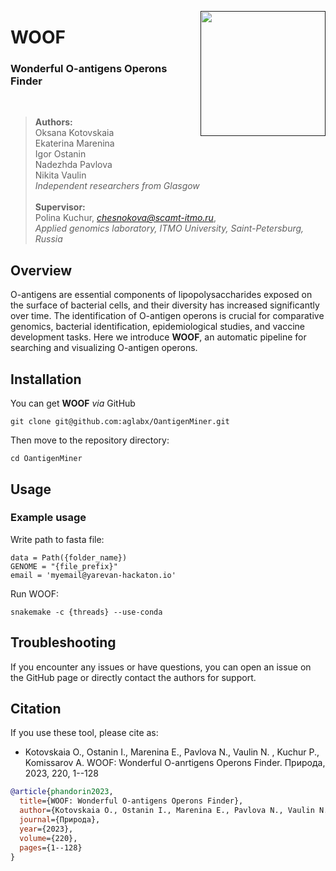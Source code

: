 
<a href=""><img src="img/woof_logo.png" align="right" width="200" ></a>

# WOOF 


### Wonderful O-antigens Operons Finder

<br />

> **Authors:** <br />
Oksana Kotovskaia <br />
Ekaterina Marenina <br />
Igor Ostanin <br />
Nadezhda Pavlova <br />
Nikita Vaulin <br />
*Independent researchers from Glasgow* <br /><br />
**Supervisor:** <br />
Polina Kuchur, [*chesnokova@scamt-itmo.ru*](mailto:chesnokova@scamt-itmo.ru), <br /> *Applied genomics laboratory, ITMO University, Saint-Petersburg, Russia*

## Overview

O-antigens are essential components of lipopolysaccharides exposed on the surface of bacterial cells, and their diversity has increased significantly over time. The identification of O-antigen operons is crucial for comparative genomics, bacterial identification, epidemiological studies, and vaccine development tasks. Here we introduce **WOOF**, an automatic pipeline for searching and visualizing O-antigen operons.

 
## Installation

You can get **WOOF** *via* GitHub

```
git clone git@github.com:aglabx/OantigenMiner.git
```

Then move to the repository directory:

```
cd OantigenMiner
```

## Usage

### Example usage

Write path to fasta file:
```
data = Path({folder_name})
GENOME = "{file_prefix}"
email = 'myemail@yarevan-hackaton.io'
```
Run WOOF:
```
snakemake -c {threads} --use-conda
```


## Troubleshooting

If you encounter any issues or have questions, you can open an issue on the GitHub page or directly contact the authors for support.

## Citation

If you use these tool, please cite as:
- Kotovskaia O., Ostanin I., Marenina E., Pavlova N., Vaulin N. , Kuchur P., Komissarov A. WOOF: Wonderful O-anrtigens Operons Finder. Природа, 2023, 220, 1--128
```bibtex
@article{phandorin2023,
  title={WOOF: Wonderful O-antigens Operons Finder},
  author={Kotovskaia O., Ostanin I., Marenina E., Pavlova N., Vaulin N. , Kuchur P., Komissarov A.},
  journal={Природа},
  year={2023},
  volume={220},
  pages={1--128}
}
```

